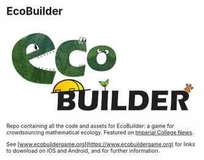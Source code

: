 # EcoBuilder
![image](logo.svg)

Repo containing all the code and assets for EcoBuilder: a game for crowdsourcing mathematical ecology. Featured on [Imperial College News](https://www.imperial.ac.uk/news/200793/new-smartphone-game-lets-solve-real-world/).

See [www.ecobuildergame.org](https://www.ecobuildergame.org) for links to download on iOS and Android, and for further information.
